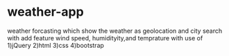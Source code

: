 # weather-app
weather forcasting which show the weather as geolocation and city search with add feature wind speed, humidityity,and temprature with use of
1)jQuery
2)html
3)css
4)bootstrap
